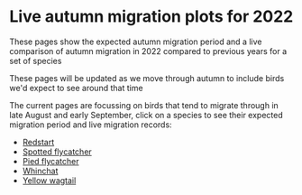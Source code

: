 # Live autumn migration plots for 2022

These pages show the expected autumn migration period and a live comparison of autumn migration in 2022 compared to previous years for a set of species

These pages will be updated as we move through autumn to include birds we'd expect to see around that time

The current pages are focussing on birds that tend to migrate through in late August and early September, click on a species to see their expected migration period and live migration records:

* [Redstart](/Species_plots/redstart.md)
* [Spotted flycatcher](/Species_plots/spotted_flycatcher.md)
* [Pied flycatcher](/Species_plots/pied_flycatcher.md)
* [Whinchat](/Species_plots/whinchat.md)
* [Yellow wagtail](/Species_plots/yellow_wagtail.md)
